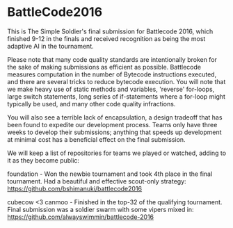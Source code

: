 # BattleCode2016

This is The Simple Soldier's final submission for Battlecode 2016, which finished 9-12 in the finals and received recognition as being the most adaptive AI in the tournament.

Please note that many code quality standards are intentionally broken for the sake of making submissions as efficient as possible. Battlecode measures computation in the number of Bytecode instructions executed, and there are several tricks to reduce bytecode execution. You will note that we make heavy use of static methods and variables, 'reverse' for-loops, large switch statements, long series of if-statements where a for-loop might typically be used, and many other code quality infractions.

You will also see a terrible lack of encapsulation, a design tradeoff that has been found to expedite our development process. Teams only have three weeks to develop their submissions; anything that speeds up development at minimal cost has a beneficial effect on the final submission.

We will keep a list of repositories for teams we played or watched, adding to it as they become public:

foundation - Won the newbie tournament and took 4th place in the final tournament. Had a beautiful and effective scout-only strategy:
https://github.com/bshimanuki/battlecode2016

cubecow <3 canmoo - Finished in the top-32 of the qualifying tournament. Final submission was a soldier swarm with some vipers mixed in:
https://github.com/alwayswimmin/battlecode-2016
